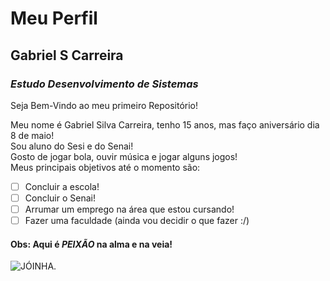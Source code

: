 # **Meu Perfil**

## Gabriel S Carreira

### *Estudo Desenvolvimento de Sistemas*

Seja Bem-Vindo ao meu primeiro Repositório!

Meu nome é Gabriel Silva Carreira, tenho 15 anos, mas faço aniversário dia 8 de maio! \
Sou aluno do Sesi e do Senai! \
Gosto de jogar bola, ouvir música e jogar alguns jogos! \
Meus principais objetivos até o momento são:
- [ ] Concluir a escola!
- [ ] Concluir o Senai!
- [ ] Arrumar um emprego na área que estou cursando!
- [ ] Fazer uma faculdade (ainda vou decidir o que fazer :/) 
#### Obs: Aqui é *PEIXÃO* na alma e na veia!
![JÓINHA.](https://i.pinimg.com/originals/06/dc/05/06dc051c6d6f1fe3645a7ded30f559c7.png)

